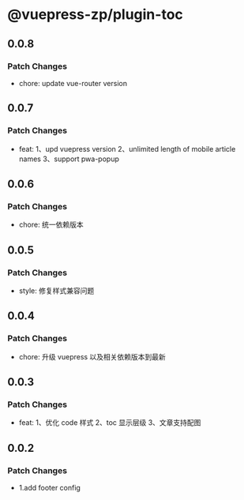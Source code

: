 # @vuepress-zp/plugin-toc

## 0.0.8

### Patch Changes

- chore: update vue-router version

## 0.0.7

### Patch Changes

- feat:
  1、upd vuepress version
  2、unlimited length of mobile article names
  3、support pwa-popup

## 0.0.6

### Patch Changes

- chore: 统一依赖版本

## 0.0.5

### Patch Changes

- style: 修复样式兼容问题

## 0.0.4

### Patch Changes

- chore: 升级 vuepress 以及相关依赖版本到最新

## 0.0.3

### Patch Changes

- feat:
  1、优化 code 样式
  2、toc 显示层级
  3、文章支持配图

## 0.0.2

### Patch Changes

- 1.add footer config

